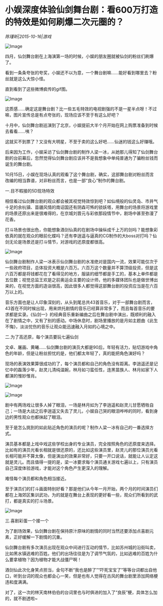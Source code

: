 # 小娱深度体验仙剑舞台剧：看600万打造的特效是如何刷爆二次元圈的？

*陈瑾昕|2015-10-16|游戏*

![Image](http://si1.go2yd.com/get-image/0HnMhW0IVKy)

四月，仙剑舞台剧在上海演第一场的时候，小娱的朋友圈就被仙剑的粉丝们刷爆了。

看到一条条夸张的夸奖，小娱还不以为意，一个舞台剧嘛……能好看到哪里去？粉丝就是这么大惊小怪。

直到看到了这些微博疯传的gif图。

![Image](http://static.ylzbl.com/uploads/ueditor/php/upload/image/20171026/1509015035154484.jpeg)

这质感……确定这是舞台剧？比一些五毛特效的电视剧强的不是一星半点呀！不过嘛，图片宣传总是有点夸张的，现场应该不至于有这么好吧？

十月中，仙剑舞台剧巡演到了北京，小娱提前大半个月开始在网上购票准备到时候去看看……咦？

这就买不到票了？又没有大明星，不至于卖的这么好吧……仙迷的钱这么好赚哦。

后来因为工作，小娱采访了仙剑舞台剧的制作人梁一冰，从她那儿得知了仙剑舞台剧的台前幕后，忽然觉得仙剑舞台剧应该并不是我想象中单纯普通为了骗粉丝钱而诞生的舞台剧。

10月15日，小娱在现场认真的观看了这个舞台剧，确实，这部舞台剧对粉丝而言改编的相当靠谱，对非粉丝而言，也是一部“良心”制作的舞台剧。

一.目不暇接的5D现场特效

相信看过仙剑舞台剧的观众都会被其视觉特效惊到吧？如仙境般的仙灵岛、市井气十足的余杭镇、苗疆风情的南诏国还有阴森可怖的锁妖塔，用舞台的场景将游戏里的场景还原出来是很难得的，在京城刘晋元与彩依那段情节中，剧场中甚至弥漫了花香。

打斗场景也很出色，你能想象酒剑仙真的在剧场中操纵成千上万的剑吗？能想象彩依真的就在观众的眼前化蝶吗？还有李逍遥与逼真的CG制作的大boss对打吗？仙剑无论是场景还是打斗情节，对游戏的还原度都很高。

![Image](http://static.ylzbl.com/uploads/ueditor/php/upload/image/20171026/1509015048701862.jpeg)

仙剑舞台剧制作人梁一冰表示仙剑舞台剧的水准绝对是国内一流，效果可能仅次于一些政府项目，总体投资大概是六百万。六百万这个数量并不算顶级投资，但是这六百万都是将钱都花在了看得见的地方，服装的细节都是手工的，基本上单件都是五位数；视觉总监王欢是之前奥运会主要的设计师，他的多媒体团队也是做世博出来的，在视觉方面的造诣很高，因此很多人都觉得这部舞台剧的投资应当是在六百万以上的。

音乐方面也是让人印象深刻的，从头到尾总共43首音乐，对于一部舞台剧而言，43首在不同时候出现，用来烘托剧情的音乐已经算非常多了，而且每首音乐的要求都是实录。《仙剑一》的经典音乐重新编曲之后在舞台剧中演出，既顺利的融入在了剧情之中，又有了别的感动。中场休息时，剧场里播放的是月如主题曲《此生不悔》，淡淡忧伤的音乐让观众能迅速融入月如的心境之中。

二.为了高还原，每个演员要玩七遍仙剑

文卓、屠画、黄曦……仙剑舞台剧的演员大都是90后，年轻有活力，贴切游戏中角色的年龄，但是让粉丝担忧的是，他们都太年轻了，真的能把角色演好吗？

现场的表演效果算很成功的了，每个演员都和自己的角色没有距离。李逍遥还是记忆中的磊落少年，赵灵儿清纯温婉，林月如刁蛮任性，连黑苗族人、林月如家下人都演的惟妙惟肖。

![Image](http://static.ylzbl.com/uploads/ueditor/php/upload/image/20171026/1509015057758243.jpeg)

![Image](http://static.ylzbl.com/uploads/ueditor/php/upload/image/20171026/1509015065428632.jpeg)

剧中有两场戏让很多人掉了眼泪，一场是林月如为了李逍遥和赵灵儿甘愿牺牲自己；一场是大战之后李逍遥又失去了灵儿，小娱自己哭的眼泪哗哗的同时，看到身边的男性观众也都抹起了眼泪。

至于是怎么挑到的如此贴近角色的演员的呢？制作人梁一冰有自己的一番选择方式。

演员基本都是上戏中戏这些学校出身的专业演员，完全按照角色的还原度来选择。比如有的演员光看长相就是很还原的，还比如这些演员里，赵灵儿的那位演员光看长相可能并不算太像，但是演出的效果非常好，只要一开口说话，就能让人认定这就是灵儿。而且值得一提的是，梁一冰要求每个演员通关游戏七遍以上，只有演员自己深度体验游戏，才能对这个角色产生更深入的理解。

难怪每个演员都和角色相当接近。

至于演员们的打斗画面特别好看？那是他们从今年一月开始，两个月的时间演员们都在上海郊区集训武功，为的就是在舞台上表现的更好看一些，观众们所看到的武打，都是真实的打斗场景。

![Image](http://si1.go2yd.com/get-image/0HnMhZDgt8K)

三.喜剧彩蛋一个接一个

为了剧场效果，仙剑舞台剧在保持原汁原味的剧情的同时当然还要添加点喜剧元素，正好缓解一下剧情的沉重。

仙剑舞台剧有多次演员出现在观众中间进行互动的情节，比如苏州城的沿街叫卖，比如黑水镇逃难的百姓。他们的出场往往是为了调节气氛的，比如逃难的百姓为什么要拿植物？因为植物才能大战僵尸啊！

酒剑仙此次化身笑点担当，金句不断“我也是醉了”“吓死宝宝了”等等台词都出自他口，听到台词的观众也都会心一笑，但是也有人觉得在古风的舞台剧里添加网络梗违和度满满。

对了，这一次的林天南林伯伯的台词里也与时俱进的加入了“良辰”梗，具体怎么加的，就不剧透啦~

